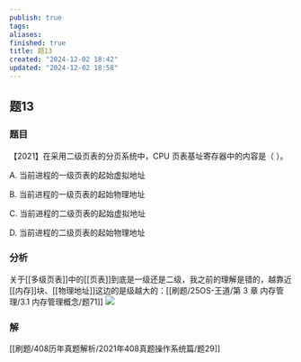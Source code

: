 ```yaml
---
publish: true
tags: 
aliases: 
finished: true
title: 题13
created: "2024-12-02 18:42"
updated: "2024-12-02 18:58"
---
```

## 题13
### 题目
【2021】在采用二级页表的分页系统中，CPU 页表基址寄存器中的内容是（ ）。

A. 当前进程的一级页表的起始虚拟地址

B. 当前进程的一级页表的起始物理地址

C. 当前进程的二级页表的起始虚拟地址

D. 当前进程的二级页表的起始物理地址
### 分析
关于[[多级页表]]中的[[页表]]到底是一级还是二级，我之前的理解是错的，越靠近[[内存]]块、[[物理地址]]这边的是级越大的：[[刷题/25OS-王道/第 3 章 内存管理/3.1 内存管理概念/题71]]
![](https://img.hwenyi.tech/202407291607820.webp)
### 解
[[刷题/408历年真题解析/2021年408真题操作系统篇/题29]]